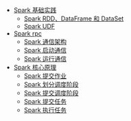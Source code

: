 * [Spark 基础实践]()
    * [Spark RDD、DataFrame 和 DataSet](documents/base/RDD-DS-DF.md)
    * [Spark UDF](documents/base/SparkUDF.md)
* [Spark rpc]()
    * [Spark 通信架构](documents/rpc/SparkRpc.md)
    * [Spark 启动通信](documents/rpc/SparkStartRpc.md)
    * [Spark 运行通信](documents/rpc/SparkRunRpc.md)
* [Spark 核心原理]()
    * [Spark 提交作业](documents/core/RunJob.md)
    * [Spark 划分调度阶段](documents/core/CreateStage.md)
    * [Spark 提交调度阶段](documents/core/SubmitStage.md)
    * [Spark 提交任务](documents/core/SubmitTask.md)
    * [Spark 执行任务](documents/core/RunTask.md)